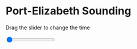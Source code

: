 <h1>Port-Elizabeth Sounding</h1>
<p>Drag the slider to change the time</p>

<div class="slidecontainer">
<input oninput='setImage(this)' class="slider" type="range" min="0" max="7" value="0" step="1" />
<img id='img'/>
</div>

<script>
var img = document.getElementById('img');
var img_array = ['/assets/images/skwt/skd_peb_wrfout_d01_2020-06-23_12:00:00.png',
'/assets/images/skwt/skd_peb_wrfout_d01_2020-06-23_18:00:00.png',
'/assets/images/skwt/skd_peb_wrfout_d01_2020-06-24_00:00:00.png',
'/assets/images/skwt/skd_peb_wrfout_d01_2020-06-24_06:00:00.png',
'/assets/images/skwt/skd_peb_wrfout_d01_2020-06-24_12:00:00.png',
'/assets/images/skwt/skd_peb_wrfout_d01_2020-06-24_18:00:00.png',
'/assets/images/skwt/skd_peb_wrfout_d01_2020-06-25_00:00:00.png',];
function setImage(obj)
{
        var value = obj.value;
        img.src = img_array[value];

}
</script>
